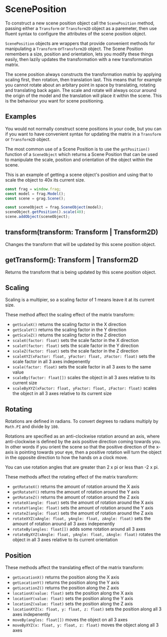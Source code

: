 # ScenePosition
To construct a new scene position object call the `ScenePosition` method, passing
either a `Transform` or `Transform2D` object as a paremeter, then use fluent syntax 
to configure the attributes of the scene position object.

`ScenePosition` objects are wrappers that provide convenient methods for manipulating
a `Transform` or`Transform2D` object. The Scene Position remembers a size, position
and orientation, lets you modify these things easily, then lazily updates the transformation
with a new transformation matrix.

The scene position always constructs the transformation matrix by applying scaling first,
then rotation, then translation last. This means that for example you cannot rotate about
an arbitary point in space by translating, rotating and translating back again. The scale
and rotate will always occur around the origin of the model and the translation will place
it within the scene. This is the behaviour you want for scene positioning.

## Examples
You would not normally construct scene positions in your code, but you can if you want
to have convenient syntax for updating the matrix in a `Transform` or `Transform2D` object.

The most common use of a Scene Position is to use the `getPosition()` function of a
`SceneObject` which returns a Scene Position that can be used to manipulate the scale,
position and orientation of the object within the scene.

This is an example of getting a scene object's position and using that to scale the
object to 40x its current size.

```javascript
const frag = window.frag;
const model = frag.Model();
const scene = grag.Scene();

const sceneObject = frag.SceneObject(model);
sceneObject.getPosition().scale(40);
scene.addObject(sceneObject);
```

## transform(transform: Transform | Transform2D)
Changes the transform that will be updated by this scene position object.

## getTransform(): Transform | Transform2D
Returns the transform that is being updated by this scene position object.

## Scaling
Scaling is a multipier, so a scaling factor of 1 means leave it at its current size.

These method affect the scaling effect of the matrix transform:
* `getScaleX()` returns the scaling factor in the X direction
* `getScaleY()` returns the scaling factor in the Y direction
* `getScaleZ()` returns the scaling factor in the Z direction
* `scaleX(factor: float)` sets the scale factor in the X direction
* `scaleY(factor: float)` sets the scale factor in the Y direction
* `scaleZ(factor: float)` sets the scale factor in the Z direction
* `scaleXYZ(xFactor: float, yFactor: float, zFactor: float)` sets the scale factor in all 3 axes indepenently
* `scale(factor: float)` sets the scale factor in all 3 axes to the same value
* `scaleBy(factor: float[])` scales the object in all 3 axes relative to its current size
* `scaleByXYZ(xFactor: float, yFactor: float, zFactor: float)` scales the object in all 3 axes relative to its current size

## Rotating
Rotations are defined in radians. To convert degrees to radians multiply by 
`Math.PI` and divide by `180`.

Rotations are specified as an anti-clockwise rotation around an axis, where 
anti-clockwise is defined by the axis positive direction coming towards you.
In other words if you orient the scene so that the positive direction of the 
x-axis is pointing towards your eye, then a positive rotation will turn the
object in the opposite direction to how the hands on a clock move.

You can use rotation angles that are greater than 2 x pi or less than -2 x pi.

These methods affect the rotating effect of the matrix transform:
* `getRotateX()` returns the amount of rotation around the X axis
* `getRotateY()` returns the amount of rotation around the Y axis
* `getRotateZ()` returns the amount of rotation around the Z axis
* `rotateX(angle: float)` sets the amount of rotation around the X axis
* `rotateY(angle: float)` sets the amount of rotation around the Y axis
* `rotateZ(angle: float)` sets the amount of rotation around the Z axis
* `rotateXYZ(xAngle: float, yAngle: float, zAngle: float)` sets the amount of rotation around all 3 axes indepenently
* `rotateBy(angles: float[])` adds some rotation around all 3 axes
* `rotateByXYZ(xAngle: float, yAngle: float, zAngle: float)` rotates the object in all 3 axes relative to its current orientation

## Position
These methods affect the translating effect of the matrix transform:
* `getLocationX()` returns the position along the X axis
* `getLocationY()` returns the position along the Y axis
* `getLocationZ()` returns the position along the Z axis
* `locationX(value: float)` sets the position along the X axis
* `locationY(value: float)` sets the position along the Y axis
* `locationZ(value: float)` sets the position along the Z axis
* `locationXYZ(x: float, y: float, z: float)` sets the position along all 3 axes indepenently
* `moveBy(angles: float[])` moves the object on all 3 axes
* `moveByXYZ(x: float, y: float, z: float)` moves the object along all 3 axes
